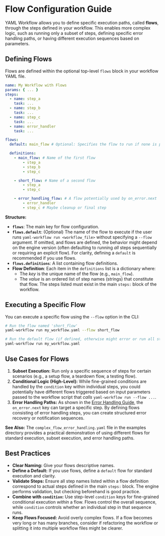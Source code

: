 # Flow Configuration Guide

YAML Workflow allows you to define specific execution paths, called **flows**, through the steps defined in your workflow. This enables more complex logic, such as running only a subset of steps, defining specific error handling paths, or having different execution sequences based on parameters.

## Defining Flows

Flows are defined within the optional top-level `flows` block in your workflow YAML file.

```yaml
name: My Workflow with Flows
params: { ... }
steps:
  - name: step_a
    task: ...
  - name: step_b
    task: ...
  - name: step_c
    task: ...
  - name: error_handler
    task: ...

flows:
  default: main_flow # Optional: Specifies the flow to run if none is provided via CLI

  definitions:
    - main_flow: # Name of the first flow
        - step_a
        - step_b
        - step_c

    - short_flow: # Name of a second flow
        - step_a
        - step_c

    - error_handling_flow: # A flow potentially used by on_error.next
        - error_handler
        - step_c # Maybe cleanup or final step
```

**Structure:**

- **`flows`**: The main key for flow configuration.
- **`flows.default`**: (Optional) The name of the flow to execute if the user runs `yaml-workflow run <workflow_file>` without specifying a `--flow` argument. If omitted, and flows are defined, the behavior might depend on the engine version (often defaulting to running *all* steps sequentially or requiring an explicit flow). For clarity, defining a `default` is recommended if you use flows.
- **`flows.definitions`**: A list containing flow definitions.
- **Flow Definition**: Each item in the `definitions` list is a dictionary where:
    - The *key* is the unique name of the flow (e.g., `main_flow`).
    - The *value* is an ordered list of step names (strings) that constitute that flow. The steps listed must exist in the main `steps:` block of the workflow.

## Executing a Specific Flow

You can execute a specific flow using the `--flow` option in the CLI:

```bash
# Run the flow named 'short_flow'
yaml-workflow run my_workflow.yaml --flow short_flow

# Run the default flow (if defined, otherwise might error or run all steps)
yaml-workflow run my_workflow.yaml 
```

## Use Cases for Flows

1.  **Subset Execution:** Run only a specific sequence of steps for certain scenarios (e.g., a setup flow, a teardown flow, a testing flow).
2.  **Conditional Logic (High-Level):** While fine-grained conditions are handled by the `condition` key within individual steps, you could potentially have different flows triggered based on input parameters passed to the workflow script that *calls* `yaml-workflow run --flow ...`.
3.  **Error Handling Paths:** As shown in the [Error Handling Guide](error-handling.md#error-handling-flows-onerrornext), the `on_error.next` key can target a specific step. By defining flows consisting of error handling steps, you can create structured error recovery or notification sequences.

**See Also:** The `complex_flow_error_handling.yaml` file in the examples directory provides a practical demonstration of using different flows for standard execution, subset execution, and error handling paths.

## Best Practices

- **Clear Naming:** Give your flows descriptive names.
- **Define a Default:** If you use flows, define a `default` flow for standard execution and clarity.
- **Validate Steps:** Ensure all step names listed within a flow definition correspond to actual steps defined in the main `steps:` block. The engine performs validation, but checking beforehand is good practice.
- **Combine with `condition`:** Use step-level `condition` keys for fine-grained conditional execution *within* a flow. Flows control the overall sequence, while `condition` controls whether an individual step in that sequence runs.
- **Keep Flows Focused:** Avoid overly complex flows. If a flow becomes very long or has many branches, consider if refactoring the workflow or splitting it into multiple workflow files might be clearer. 